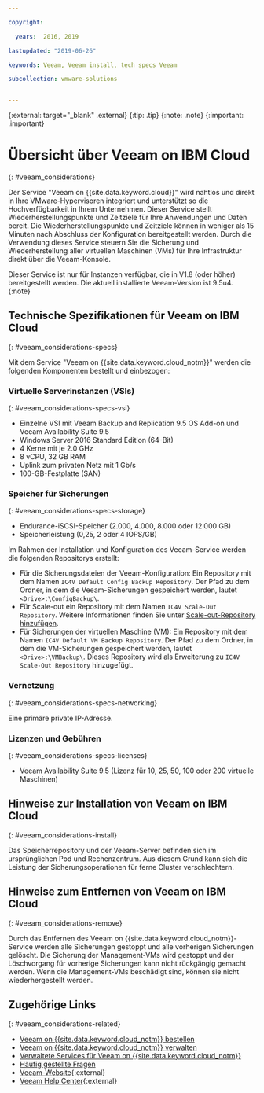 ```yaml
---

copyright:

  years:  2016, 2019

lastupdated: "2019-06-26"

keywords: Veeam, Veeam install, tech specs Veeam

subcollection: vmware-solutions


---
```


{:external: target="_blank" .external}
{:tip: .tip}
{:note: .note}
{:important: .important}

# Übersicht über Veeam on IBM Cloud
{: #veeam_considerations}

Der Service "Veeam on {{site.data.keyword.cloud}}" wird nahtlos und direkt in Ihre VMware-Hypervisoren integriert und unterstützt so die Hochverfügbarkeit in Ihrem Unternehmen. Dieser Service stellt Wiederherstellungspunkte und Zeitziele für Ihre Anwendungen und Daten bereit. Die Wiederherstellungspunkte und Zeitziele können in weniger als 15 Minuten nach Abschluss der Konfiguration bereitgestellt werden. Durch die Verwendung dieses Service steuern Sie die Sicherung und Wiederherstellung aller virtuellen Maschinen (VMs) für Ihre Infrastruktur direkt über die Veeam-Konsole.

Dieser Service ist nur für Instanzen verfügbar, die in V1.8 (oder höher) bereitgestellt werden. Die aktuell installierte Veeam-Version ist 9.5u4.
{:note}

## Technische Spezifikationen für Veeam on IBM Cloud
{: #veeam_considerations-specs}

Mit dem Service "Veeam on {{site.data.keyword.cloud_notm}}" werden die folgenden Komponenten bestellt und einbezogen:

### Virtuelle Serverinstanzen (VSIs)
{: #veeam_considerations-specs-vsi}

* Einzelne VSI mit Veeam Backup and Replication 9.5 OS Add-on und Veeam Availability Suite 9.5
* Windows Server 2016 Standard Edition (64-Bit)
* 4 Kerne mit je 2.0 GHz
* 8 vCPU, 32 GB RAM
* Uplink zum privaten Netz mit 1 Gb/s
* 100-GB-Festplatte (SAN)

### Speicher für Sicherungen
{: #veeam_considerations-specs-storage}

* Endurance-iSCSI-Speicher (2.000, 4.000, 8.000 oder 12.000 GB)
* Speicherleistung (0,25, 2 oder 4 IOPS/GB)

Im Rahmen der Installation und Konfiguration des Veeam-Service werden die folgenden Repositorys erstellt:
* Für die Sicherungsdateien der Veeam-Konfiguration: Ein Repository mit dem Namen `IC4V Default Config Backup Repository`. Der Pfad zu dem Ordner, in dem die Veeam-Sicherungen gespeichert werden, lautet `<Drive>:\ConfigBackup\`.
* Für Scale-out ein Repository mit dem Namen `IC4V Scale-Out Repository`. Weitere Informationen finden Sie unter [Scale-out-Repository hinzufügen](/docs/services/vmwaresolutions/services?topic=vmware-solutions-icos_ordering#icos_ordering-scale-repo).
* Für Sicherungen der virtuellen Maschine (VM): Ein Repository mit dem Namen `IC4V Default VM Backup Repository`. Der Pfad zu dem Ordner, in dem die VM-Sicherungen gespeichert werden, lautet `<Drive>:\VMBackup\`. Dieses Repository wird als Erweiterung zu `IC4V Scale-Out Repository` hinzugefügt.

### Vernetzung
{: #veeam_considerations-specs-networking}

Eine primäre private IP-Adresse.

### Lizenzen und Gebühren
{: #veeam_considerations-specs-licenses}

* Veeam Availability Suite 9.5 (Lizenz für 10, 25, 50, 100 oder 200 virtuelle Maschinen)

## Hinweise zur Installation von Veeam on IBM Cloud
{: #veeam_considerations-install}

Das Speicherrepository und der Veeam-Server befinden sich im ursprünglichen Pod und Rechenzentrum. Aus diesem Grund kann sich die Leistung der Sicherungsoperationen für ferne Cluster verschlechtern.

## Hinweise zum Entfernen von Veeam on IBM Cloud
{: #veeam_considerations-remove}

Durch das Entfernen des Veeam on {{site.data.keyword.cloud_notm}}-Service werden alle Sicherungen gestoppt und alle vorherigen Sicherungen gelöscht. Die Sicherung der Management-VMs wird gestoppt und der Löschvorgang für vorherige Sicherungen kann nicht rückgängig gemacht werden. Wenn die Management-VMs beschädigt sind, können sie nicht wiederhergestellt werden.

## Zugehörige Links
{: #veeam_considerations-related}

* [Veeam on {{site.data.keyword.cloud_notm}} bestellen](/docs/services/vmwaresolutions/services?topic=vmware-solutions-veeam_ordering)
* [Veeam on {{site.data.keyword.cloud_notm}} verwalten](/docs/services/vmwaresolutions/services?topic=vmware-solutions-managingveeam)
* [Verwaltete Services für Veeam on {{site.data.keyword.cloud_notm}}](/docs/services/vmwaresolutions/services?topic=vmware-solutions-managing_veeam_services)
* [Häufig gestellte Fragen](/docs/services/vmwaresolutions/vmonic?topic=vmware-solutions-faq)
* [Veeam-Website](https://www.veeam.com/){:external}
* [Veeam Help Center](https://www.veeam.com/documentation-guides-datasheets.html){:external}
